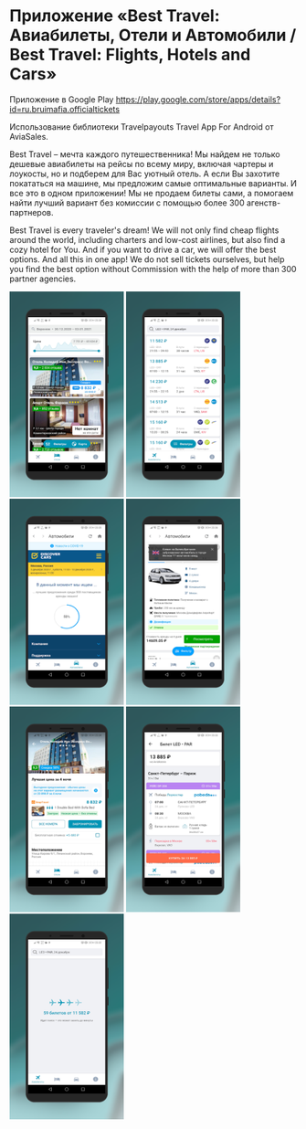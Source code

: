 # Приложение «Best Travel: Авиабилеты, Отели и Автомобили / Best Travel: Flights, Hotels and Cars»
Приложение в Google Play https://play.google.com/store/apps/details?id=ru.bruimafia.officialtickets

Использование библиотеки Travelpayouts Travel App For Android от AviaSales.

Best Travel – мечта каждого путешественника! Мы найдем не только дешевые авиабилеты на рейсы по всему миру, включая чартеры и лоукосты, но и подберем для Вас уютный отель. А если Вы захотите покататься на машине, мы предложим самые оптимальные варианты. И все это в одном приложении! Мы не продаем билеты сами, а помогаем найти лучший вариант без комиссии с помощью более 300 агенств-партнеров.

Best Travel is every traveler's dream! We will not only find cheap flights around the world, including charters and low-cost airlines, but also find a cozy hotel for You. And if you want to drive a car, we will offer the best options. And all this in one app! We do not sell tickets ourselves, but help you find the best option without Commission with the help of more than 300 partner agencies.

<img src="/design/unnamed.png" width="200"> <img src="/design/unnamed-_1_.png" width="200">
<img src="/design/unnamed-_2_.png" width="200"> <img src="/design/unnamed-_3_.png" width="200">
<img src="/design/unnamed-_4_.png" width="200"> <img src="/design/unnamed-_5_.png" width="200">
<img src="/design/unnamed-_6_.png" width="200">
